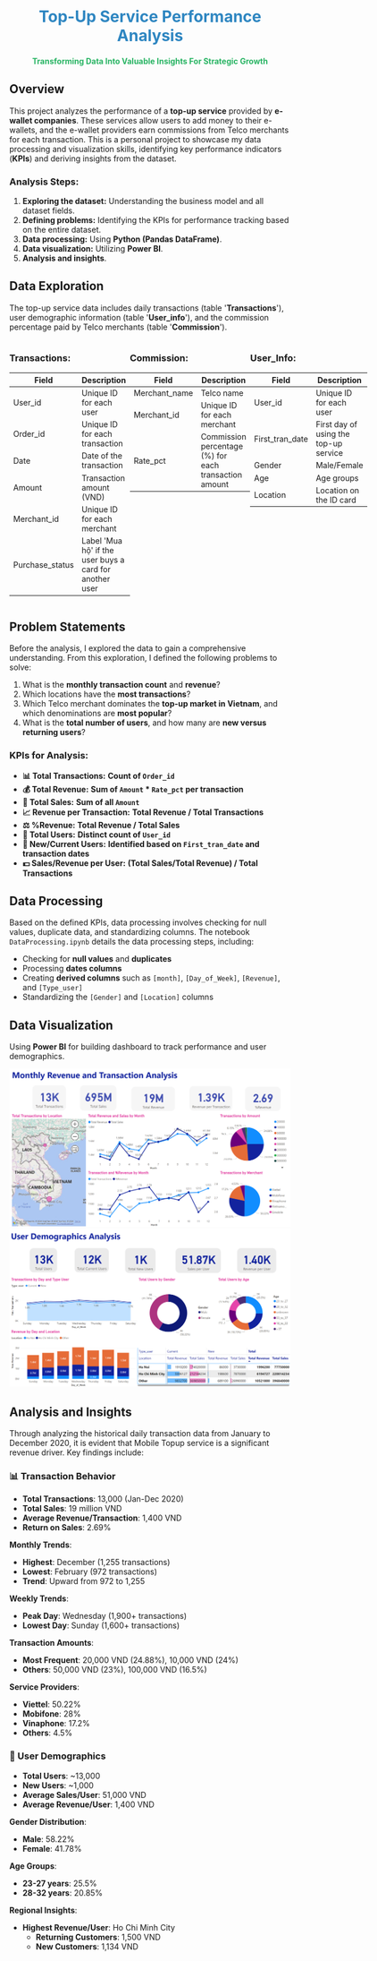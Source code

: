 <h1 align="center">
  <br>
  <span style="color: #2E86C1;">Top-Up Service Performance Analysis</span>
  <br>
</h1>
<h4 align="center">
  <span style="color: #28B463;">Transforming Data Into Valuable Insights For Strategic Growth</span>
</h4>

## Overview

This project analyzes the performance of a **top-up service** provided by **e-wallet companies**. These services allow users to add money to their e-wallets, and the e-wallet providers earn commissions from Telco merchants for each transaction.
This is a personal project to showcase my data processing and visualization skills, identifying key performance indicators (**KPIs**) and deriving insights from the dataset.

### Analysis Steps:
1. **Exploring the dataset:** Understanding the business model and all dataset fields.
2. **Defining problems:** Identifying the KPIs for performance tracking based on the entire dataset.
3. **Data processing:** Using **Python (Pandas DataFrame)**.
4. **Data visualization:** Utilizing **Power BI**.
5. **Analysis and insights**.

## Data Exploration

The top-up service data includes daily transactions (table '**Transactions**'), user demographic information (table '**User_info**'), and the commission percentage paid by Telco merchants (table '**Commission**').

<div style="display: flex; justify-content: space-between;">

<div>

### Transactions:

| **Field**           | **Description**                                  |
|---------------------|--------------------------------------------------|
| User_id           | Unique ID for each user                          |
| Order_id          | Unique ID for each transaction                   |
| Date              | Date of the transaction                          |
| Amount            | Transaction amount (VND)                         |
| Merchant_id       | Unique ID for each merchant                      |
| Purchase_status   | Label 'Mua hộ' if the user buys a card for another user |

</div>

<div>

### Commission:

| **Field**           | **Description**                                  |
|---------------------|--------------------------------------------------|
| Merchant_name     | Telco name                                       |
| Merchant_id       | Unique ID for each merchant                      |
| Rate_pct          | Commission percentage (%) for each transaction amount |

</div>

<div>

### User_Info:

| **Field**           | **Description**                                  |
|---------------------|--------------------------------------------------|
| User_id           | Unique ID for each user                          |
| First_tran_date   | First day of using the top-up service            |
| Gender            | Male/Female                                      |
| Age               | Age groups                                       |
| Location          | Location on the ID card                          |

</div>

</div>


## Problem Statements

Before the analysis, I explored the data to gain a comprehensive understanding. From this exploration, I defined the following problems to solve:

1. What is the **monthly transaction count** and **revenue**?
2. Which locations have the **most transactions**?
3. Which Telco merchant dominates the **top-up market in Vietnam**, and which denominations are **most popular**?
4. What is the **total number of users**, and how many are **new versus returning users**?

### KPIs for Analysis:

- **📊 Total Transactions:** **Count of `Order_id`**
- **💰 Total Revenue:** **Sum of `Amount` * `Rate_pct` per transaction**
- **🛒 Total Sales:** **Sum of all `Amount`**
- **📈 Revenue per Transaction:** **Total Revenue / Total Transactions**
- **⚖️ %Revenue:** **Total Revenue / Total Sales**
- **👥 Total Users:** **Distinct count of `User_id`**
- **🔄 New/Current Users:** **Identified based on `First_tran_date` and transaction dates**
- **💵 Sales/Revenue per User:** **(Total Sales/Total Revenue) / Total Transactions**

  
## Data Processing

Based on the defined KPIs, data processing involves checking for null values, duplicate data, and standardizing columns. The notebook `DataProcessing.ipynb` details the data processing steps, including:
- Checking for **null values** and **duplicates**
- Processing **dates columns**
- Creating **derived columns** such as `[month]`, `[Day_of_Week]`, `[Revenue]`, and `[Type_user]`
- Standardizing the `[Gender]` and `[Location]` columns

## Data Visualization

Using **Power BI** for building dashboard to track performance and user demographics.  

![chart1](img/img1.png)
![chart2](img/img2.png)

## Analysis and Insights
Through analyzing the historical daily transaction data from January to December 2020, it is evident that Mobile Topup service is a significant revenue driver. Key findings include:
### 📊 Transaction Behavior
- **Total Transactions**: 13,000 (Jan-Dec 2020)
- **Total Sales**: 19 million VND
- **Average Revenue/Transaction**: 1,400 VND
- **Return on Sales**: 2.69%

**Monthly Trends**:
- **Highest**: December (1,255 transactions)
- **Lowest**: February (972 transactions)
- **Trend**: Upward from 972 to 1,255

**Weekly Trends**:
- **Peak Day**: Wednesday (1,900+ transactions)
- **Lowest Day**: Sunday (1,600+ transactions)

**Transaction Amounts**:
- **Most Frequent**: 20,000 VND (24.88%), 10,000 VND (24%)
- **Others**: 50,000 VND (23%), 100,000 VND (16.5%)

**Service Providers**:
- **Viettel**: 50.22%
- **Mobifone**: 28%
- **Vinaphone**: 17.2%
- **Others**: 4.5%

### 👥 User Demographics
- **Total Users**: ~13,000
- **New Users**: ~1,000
- **Average Sales/User**: 51,000 VND
- **Average Revenue/User**: 1,400 VND

**Gender Distribution**:
- **Male**: 58.22%
- **Female**: 41.78%

**Age Groups**:
- **23-27 years**: 25.5%
- **28-32 years**: 20.85%

**Regional Insights**:
- **Highest Revenue/User**: Ho Chi Minh City
  - **Returning Customers**: 1,500 VND
  - **New Customers**: 1,134 VND




